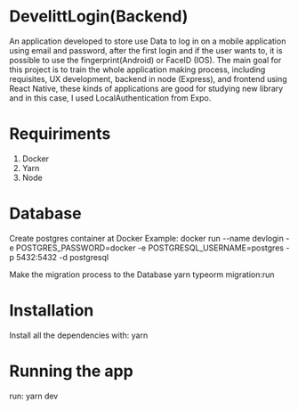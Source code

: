 # DevelittLogin(Backend)

An application developed to store use Data to log in on a mobile application using email and password, after the first login and if the user wants to, it is possible to use the fingerprint(Android) or FaceID (IOS). The main goal for this project is to train the whole application making process, including requisites, UX development, backend in node (Express), and frontend using React Native, these kinds of applications are good for studying new library and in this case, I used LocalAuthentication from Expo.

# Requiriments
1. Docker
2. Yarn
3. Node

# Database
Create postgres container at Docker
Example: docker run --name devlogin -e POSTGRES_PASSWORD=docker -e POSTGRESQL_USERNAME=postgres -p 5432:5432 -d postgresql

Make the migration process to the Database
yarn typeorm migration:run

# Installation 
Install all the dependencies with: yarn

# Running the app
run: yarn dev


